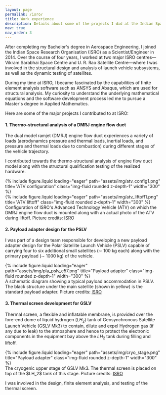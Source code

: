 ```yaml
---
layout: page
permalink: /isro/
title: Work experience
description: Details about some of the projects I did at the Indian Space Research organisation.
nav: true
nav_order: 3
---
```


After completing my Bachelor's degree in Aerospace Engineering, I joined the Indian Space Research Organisation (ISRO) as a Scientist/Engineer in 2014. Over the course of four years, I worked at two major ISRO centres—Vikram Sarabhai Space Centre and U. R. Rao Satellite Centre—where I was involved in the structural design and analysis of launch vehicle subsystems, as well as the dynamic testing of satellites.

During my time at ISRO, I became fascinated by the capabilities of finite element analysis software such as ANSYS and Abaqus, which are used for structural analysis. My curiosity to understand the underlying mathematical equations and the software development process led me to pursue a Master's degree in Applied Mathematics.

Here are some of the major projects I contributed to at ISRO:

#### 1. Thermo-structural analysis of a DMRJ engine flow duct

The dual model ramjet (DMRJ) engine flow duct experiences a variety of loads (aerodynamics pressure and thermal loads, inertial loads, and pressure and thermal loads due to combustion) during different stages of the vehicle trajectory. 

I contributed towards the thermo-structural analysis of engine flow duct model along with the structural qualification testing of the realized hardware. 
<div class="row">
    <div class="col-sm mt-3 mt-md-0 text-center">
        {% include figure.liquid loading="eager" path="assets/img/atv_config1.png" title="ATV configuration" class="img-fluid rounded z-depth-1" width="300" %}
    </div>
    <div class="col-sm mt-3 mt-md-0 text-center">
        {% include figure.liquid loading="eager" path="assets/img/atv_liftoff1.png" title="ATV liftoff" class="img-fluid rounded z-depth-1" width="300" %}
    </div>
</div>
<div class="caption">
    Configuration of ISRO's Advanced Technology Vehicle (ATV) on which the DMRJ engine flow duct is mounted along with an actual photo of the ATV during liftoff. Picture credits: <a href="https://www.isro.gov.in/ScramjetEngine.html">ISRO</a>
</div>

#### 2. Payload adapter design for the PSLV

I was part of a design team responsible for developing a new payload adapter design for the Polar Satellite Launch Vehicle (PSLV) capable of carrying four to six additional small satellites ($\sim$ 100 kg each) along with the primary payload ($\sim$ 1000 kg) of the vehicle. 
<div class="row">
    <div class="col-sm mt-3 mt-md-0 text-center">
        {% include figure.liquid loading="eager" path="assets/img/pla_pslv_c57.png" title="Payload adapter" class="img-fluid rounded z-depth-1" width="300" %}
    </div>
</div>
<div class="caption">
    A schematic diagram showing a typical payload accommodation in PSLV. The black structure under the main satellite (shown in yellow) is the standard payload adapter. 
    Picture credits: <a href="https://www.isro.gov.in/media_isro/pdf/AdityaL1_Mission_Brochure.pdf">ISRO</a>
</div>

#### 3. Thermal screen development for GSLV

Thermal screen, a flexible and inflatable membrane, is provided over the fore-end dome of liquid hydrogen ($LH_2$) tank of Geosynchronous Satellite Launch Vehicle (GSLV Mk3) to contain, dilute and expel Hydrogen  gas (if any due to leak) to the  atmosphere and hence to protect the electronic components in the equipment bay above the $LH_2$ tank during filling and liftoff.

<div class="row">
    <div class="col-sm mt-3 mt-md-0 text-center">
        {% include figure.liquid loading="eager" path="assets/img/cryo_stage.png" title="Payload adapter" class="img-fluid rounded z-depth-1" width="300" %}
    </div>
</div>
<div class="caption">
    The cryogenic upper stage of GSLV Mk3. The thermal screen is placed on top of the $LH_2$ tank of this stage. Picture credits: <a href="https://www.isro.gov.in/mission_GSAT-19_Gallery.html">ISRO</a>
</div>

I was involved in the design, finite element analysis, and testing of the thermal screen.
